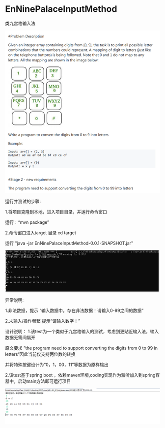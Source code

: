 # EnNinePalaceInputMethod
类九宫格输入法

![test原文](https://github.com/CarolineAB/currencyConverter/blob/master/images/%E4%B9%9D%E5%AE%AB%E6%A0%BC%E8%BE%93%E5%85%A5%E9%97%AE%E9%A2%98%E6%8F%8F%E8%BF%B0.jpg)
 

运行并测试的步骤:

1.将项目克隆到本地，进入项目目录，并运行命令窗口

运行：“mvn package”


2.命令窗口进入target 目录 cd target

运行 "java -jar EnNinePalaceInputMethod-0.0.1-SNAPSHOT.jar"

![结果输出](https://github.com/CarolineAB/currencyConverter/blob/master/images/%E4%B9%9D%E8%BC%B8.jpg)

异常说明:

1.非法数据，提示 “输入数据中，存在非法数据！请输入0-99之间的数据”

2.未输入/操作频繁 提示“请输入数字！”

设计说明：
1.该test为一个类似于九宫格输入的测试，考虑到更贴近输入法，输入数据无需间隔开

原文要求 ”the program need to support converting the digits from 0 to 99 in letters“因此当前仅支持两位数的转换

并将特殊按键设计为“0，1，00，11”等数据为原样输出

2.该test基于spring boot ，依赖maven环境,coding实现作为监听加入到spring容器中，启动main方法即可运行项目

![junit 测试结果](https://github.com/CarolineAB/currencyConverter/blob/master/images/9junit.jpg)

